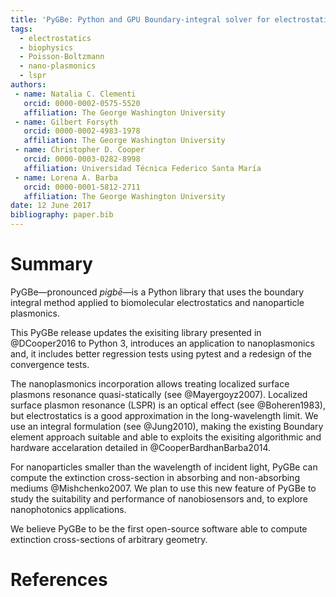 ```yaml
---
title: 'PyGBe: Python and GPU Boundary-integral solver for electrostatics'
tags:
  - electrostatics
  - biophysics
  - Poisson-Boltzmann
  - nano-plasmonics
  - lspr
authors:
 - name: Natalia C. Clementi
   orcid: 0000-0002-0575-5520
   affiliation: The George Washington University
 - name: Gilbert Forsyth
   orcid: 0000-0002-4983-1978
   affiliation: The George Washington University
 - name: Christopher D. Cooper
   orcid: 0000-0003-0282-8998
   affiliation: Universidad Técnica Federico Santa María
 - name: Lorena A. Barba
   orcid: 0000-0001-5812-2711
   affiliation: The George Washington University
date: 12 June 2017
bibliography: paper.bib
---
```


# Summary

PyGBe—pronounced _pigbē_—is a Python library that uses the boundary integral 
method applied to biomolecular electrostatics and nanoparticle plasmonics. 

This PyGBe release updates the exisiting library presented in @DCooper2016 to Python 3,
introduces an application to nanoplasmonics and, it includes better regression tests
using pytest and a redesign of the convergence tests.

The nanoplasmonics incorporation allows treating localized surface plasmons resonance
quasi-statically (see @Mayergoyz2007). Localized surface plasmon resonance (LSPR) is an optical
effect (see @Boheren1983), but electrostatics is a good approximation in the long-wavelength
limit. We use an integral formulation (see @Jung2010), making the existing Boundary element 
approach suitable and able to exploits the exisiting algorithmic and hardware 
accelaration detailed in @CooperBardhanBarba2014.

For nanoparticles smaller than the wavelength of incident light, PyGBe 
can compute the extinction cross-section in absorbing and non-absorbing mediums
@Mishchenko2007. We plan to use this new feature of PyGBe to study the 
suitability and performance of nanobiosensors and, to explore nanophotonics 
applications.

We believe PyGBe to be the first open-source software able to compute extinction
cross-sections of arbitrary geometry. 

# References
